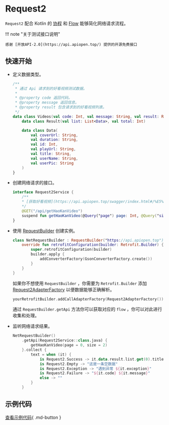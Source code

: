 # Request2

`Request2` 配合 Kotlin 的 [协程](https://kotlinlang.org/docs/coroutines-overview.html) 和 [Flow](https://kotlinlang.org/docs/flow.html) 能够简化网络请求流程。

!!! note "关于测试接口说明"

    感谢 [开放API-2.0](https://api.apiopen.top/) 提供的开源免费接口

## 快速开始

- 定义数据类型。

    ```kotlin
    /**
     * 通过 Api 请求到的好看视频测试数据。
     *
     * @property code 返回代码。
     * @property message 返回信息。
     * @property result 包含请求到的好看视频列表。
     */
    data class Videos(val code: Int, val message: String, val result: Result) {
        data class Result(val list: List<Data>, val total: Int)

        data class Data(
            val coverUrl: String,
            val duration: String,
            val id: Int,
            val playUrl: String,
            val title: String,
            val userName: String,
            val userPic: String
        )
    }
    ```

- 创建网络请求的接口。

    ```kotlin
    interface Request2Service {
        /**
        * [获取好看视频](https://api.apiopen.top/swagger/index.html#/%E5%BC%80%E6%94%BE%E6%8E%A5%E5%8F%A3/get_api_getHaoKanVideo)
        */
        @GET("/api/getHaoKanVideo")
        suspend fun getHaoKanVideo(@Query("page") page: Int, @Query("size") size: Int): Request2<Videos>
    }
    ```

- 使用 [RequestBuilder](https://api.ave.entropy2020.cn/VastTools/com.ave.vastgui.tools.network.request/-request-builder/index.html) 创建实例。

    ```kotlin
    class NetRequestBuilder : RequestBuilder("https://api.apiopen.top") {
        override fun retrofitConfiguration(builder: Retrofit.Builder) {
            super.retrofitConfiguration(builder)
            builder.apply {
                addConverterFactory(GsonConverterFactory.create())
            }
        }
    }
    ```

    如果你不想使用 `RequestBuilder` ，你需要为 `Retrofit.Builder` 添加 [Request2AdapterFactory](https://api.ave.entropy2020.cn/VastTools/com.ave.vastgui.tools.network.request/-request2-adapter-factory/index.html) 以便数据能够正确解析。

    ```kotlin
    yourRetrofitBuilder.addCallAdapterFactory(Request2AdapterFactory())
    ```

    通过 `RequestBuilder.getApi` 方法你可以获取对应的 `flow` ，你可以对此进行收集和处理。

- 监听网络请求结果。

    ```kotlin
    NetRequestBuilder()
        .getApi(Request2Service::class.java) {
            getHaoKanVideo(page = 0, size = 2)
        }.collect {
            text = when (it) {
                is Request2.Success -> it.data.result.list.get(0).title
                is Request2.Empty -> "这是一条空数据"
                is Request2.Exception -> "遇到异常 ${it.exception}"
                is Request2.Failure -> "${it.code} ${it.message}"
                else -> ""
            }
        }
    ```

## 示例代码

[查看示例代码](https://github.com/SakurajimaMaii/Android-Vast-Extension/blob/develop/app-compose/src/main/kotlin/com/ave/vastgui/appcompose/example/net/Request2.kt){ .md-button }
